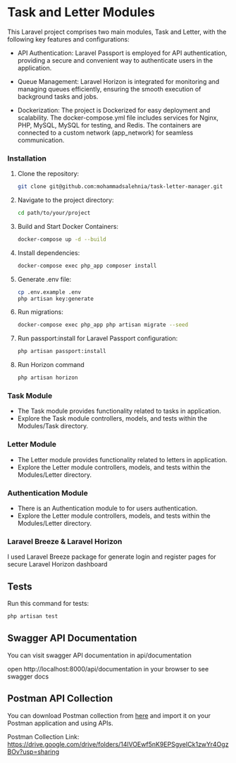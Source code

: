 # Task and Letter Modules
This Laravel project comprises two main modules, Task and Letter, with the following key features and configurations:

* API Authentication: Laravel Passport is employed for API authentication, providing a secure and convenient way to authenticate users in the application.

* Queue Management: Laravel Horizon is integrated for monitoring and managing queues efficiently, ensuring the smooth execution of background tasks and jobs.

* Dockerization: The project is Dockerized for easy deployment and scalability. The docker-compose.yml file includes services for Nginx, PHP, MySQL, MySQL for testing, and Redis. The containers are connected to a custom network (app_network) for seamless communication.

### Installation

1. Clone the repository:

   ```bash
   git clone git@github.com:mohammadsalehnia/task-letter-manager.git

2. Navigate to the project directory:
   ```bash
   cd path/to/your/project

3. Build and Start Docker Containers:
   ```bash
   docker-compose up -d --build

4. Install dependencies:
   ```bash
   docker-compose exec php_app composer install

5. Generate .env file:
   ```bash
   cp .env.example .env
   php artisan key:generate
   
6. Run migrations:
   ```bash
   docker-compose exec php_app php artisan migrate --seed

7. Run passport:install for Laravel Passport configuration:
   ```bash
   php artisan passport:install
   
8. Run Horizon command
   ```bash
   php artisan horizon

### Task Module
* The Task module provides functionality related to tasks in application.
* Explore the Task module controllers, models, and tests within the Modules/Task directory.

### Letter Module

* The Letter module provides functionality related to letters in application.
* Explore the Letter module controllers, models, and tests within the Modules/Letter directory.

### Authentication Module
* There is an Authentication module to for users authentication.
* Explore the Letter module controllers, models, and tests within the Modules/Letter directory.

### Laravel Breeze & Laravel Horizon
I used Laravel Breeze package for generate login and register pages for secure Laravel Horizon dashboard



## Tests
Run this command for tests:
   ```bash
   php artisan test
   ```


## Swagger API Documentation

You can visit swagger API documentation in api/documentation

open http://localhost:8000/api/documentation in your browser to see swagger docs



## Postman API Collection

You can download Postman collection from [here](https://drive.google.com/drive/folders/14lVOEwf5nK9EPSgyeICk1zwYr4OgzBOv?usp=sharing) and import it on your Postman application and using APIs. 

Postman Collection Link: https://drive.google.com/drive/folders/14lVOEwf5nK9EPSgyeICk1zwYr4OgzBOv?usp=sharing
